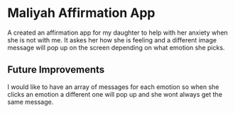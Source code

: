 # Maliyah Affirmation App
A created an affirmation app for my daughter to help with her anxiety when she is not with me.
It askes her how she is feeling and a different image message will pop up on the screen depending on what emotion she picks.

## Future Improvements
I would like to have an array of messages for each emotion so when she clicks an emotion a different one will pop up and she wont always get the same message.
